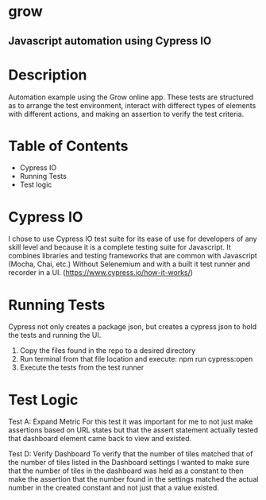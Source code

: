 # grow
Javascript automation using Cypress IO
---
# Description
Automation example using the Grow online app. These tests are structured as to arrange the test environment, interact with differect types of elements with different actions, and making an assertion to verify the test criteria.

# Table of Contents
- Cypress IO
- Running Tests
- Test logic

# Cypress IO
I chose to use Cypress IO test suite for its ease of use for developers of any skill level and because it is a complete testing suite for Javascript. It combines libraries and testing frameworks that are common with Javascript (Mocha, Chai, etc.) Without Selenemium and with a built it test runner and recorder in a UI. (https://www.cypress.io/how-it-works/)

# Running Tests
Cypress not only creates a package json, but creates a cypress json to hold the tests and running the UI.

1. Copy the files found in the repo to a desired directory
2. Run terminal from that file location and execute: npm run cypress:open
3. Execute the tests from the test runner

# Test Logic
Test A: Expand Metric
For this test it was important for me to not just make assertions based on URL states but that the assert statement actually tested that dashboard element came back to view and existed.

Test D: Verify Dashboard
To verify that the number of tiles matched that of the number of tiles listed in the Dashboard settings I wanted to make sure that the number of tiles in the dashboard was held as a constant to then make the assertion that the number found in the settings matched the actual number in the created constant and not just that a value existed.

